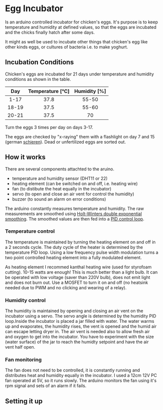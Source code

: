 # Egg Incubator

Is an arduino controlled incubator for chicken's eggs. It's purpose is to keep temperature and humidity at defined values, 
so that the eggs are incubated and the chicks finally hatch after some days.

It might as well be used to incubate other things that chicken's egg like other kinds eggs, 
or cultures of bacteria i.e. to make yoghurt.

## Incubation Conditions

Chicken's eggs are incubated for 21 days under temperature and humidity conditions as shown in the table.

| Day   | Temperature [°C] | Humidity [%] |
|:-----:|:----------------:|:------------:|
|  1-17 |      37.8        |    55-50     |
| 18-19 |      37.5        |    55-60     |
| 20-21 |      37.5        |      70      |

Turn the eggs 3 times per day on days 3-17.

The eggs are checked by "x-raying" them with a flashlight on day 7 and 15 
(german [schieren](https://de.wikipedia.org/wiki/Schieren_(Biologie))). 
Dead or unfertilized eggs are sorted out.

## How it works

There are several components attachted to the aruino.

- temperature and humidity sensor (DHT11 or 22)
- heating element (can be switched on and off, i.e. heating wire)
- fan (to distibute the heat equally in the incubator)
- servo (to open and close an air vent for control the humidity)
- buzzer (to sound an alarm on error conditions)

The arduino constantly measures temperature and humidity. The raw measurements are smoothed using 
[Holt-Winters double exponential smoothing](https://en.wikipedia.org/wiki/Exponential_smoothing#Double_exponential_smoothing).
The smoothed values are then fed into a [PID control loop](https://en.wikipedia.org/wiki/PID_controller).

### Temperature control

The temperature is maintained by turning the heating element on and off in a 2 seconds cycle. The duty cycle of the heater 
is determined by the temperature PID loop. Using a low frequency pulse width modulation turns a two point controlled 
heating element into a fully modulated element.

As heating element I recommed kanthal heating wire (used for styrofoam cutting). 10-15 watts are enough!
This is much better than a light bulb. It can be operated with low voltage (saver than 220V bulb), does not emit light
and does not burn out. Use a MOSFET to turn it on and off (no heatsink needed due to PWM and no clicking and wearing of a relay).

### Humidity control

The humidity is maintained by opening and closing an air vent on the incubator using a servo. The servo angle is
determined by the humidity PID loop.Inside the incubator is placed a jar filled with water.
The water warms up and evaporates, the humidity rises, the vent is opened and the humid air can escape letting dryer in.
The air vent is needed also to allow fresh air and oxygen to get into the incubator. You have to experiment with the size 
(water surface) of the jar to reach the humidty setpoint and have the air vent half open.

### Fan monitoring

The fan does not need to be controlled, it is constantly running and distributes heat and humidity equally in the incubator.
I used a 12cm 12V PC fan operated at 5V, so it runs slowly.
The arduino monitors the fan using it's rpm signal and sets of an alarm if it fails.

## Setting it up


